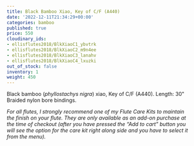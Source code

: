 ```yaml
---
title: Black Bamboo Xiao, Key of C/F (A440)
date: '2022-12-11T21:34:29+00:00'
categories: bamboo
published: true
price: 550
cloudinary_ids:
- ellisflutes2018/BlkXiaoC1_ybvtrk
- ellisflutes2018/BlkXiaoC2_m9n4ee
- ellisflutes2018/BlkXiaoC3_lanahv
- ellisflutes2018/BlkXiaoC4_lxuzki
out_of_stock: false
inventory: 1
weight: 450
---
```


Black bamboo (*phyllostachys nigra*) xiao, Key of C/F (A440).  Length: 30"  Braided nylon bore bindings.  

*For all flutes, I strongly recommend one of my Flute Care Kits to maintain the finish on your flute. They are only available as an add-on purchase at the time of checkout (after you have pressed the “Add to cart” button you will see the option for the care kit right along side and you have to select it from the menu).*